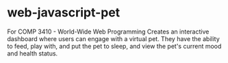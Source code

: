 # web-javascript-pet

For COMP 3410 - World-Wide Web Programming 
Creates an interactive dashboard where users can engage with a virtual pet. They have the ability to feed, play with, and put the pet to sleep, and view the pet's current mood and health status.
